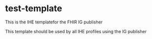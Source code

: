 # test-template
This is the IHE templatefor the FHIR IG publisher

This template should be used by all IHE profiles using the IG publisher

